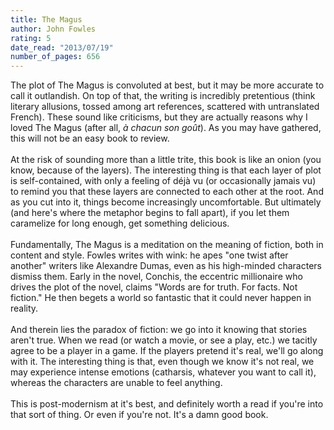 ```yaml
---
title: The Magus
author: John Fowles
rating: 5
date_read: "2013/07/19"
number_of_pages: 656
---
```


The plot of The Magus is convoluted at best, but it may be more accurate to call it outlandish. On top of that, the writing is incredibly pretentious (think literary allusions, tossed among art references, scattered with untranslated French). These sound like criticisms, but they are actually reasons why I loved The Magus (after all, <i>à chacun son goût</i>). As you may have gathered, this will not be an easy book to review.<br/><br/>At the risk of sounding more than a little trite, this book is like an onion (you know, because of the layers). The interesting thing is that each layer of plot is self-contained, with only a feeling of déjà vu (or occasionally jamais vu) to remind you that these layers are connected to each other at the root. And as you cut into it, things become increasingly uncomfortable. But ultimately (and here's where the metaphor begins to fall apart), if you let them caramelize for long enough, get something delicious.<br/><br/>Fundamentally, The Magus is a meditation on the meaning of fiction, both in content and style. Fowles writes with wink: he apes "one twist after another" writers like Alexandre Dumas, even as his high-minded characters dismiss them. Early in the novel, Conchis, the eccentric millionaire who drives the plot of the novel, claims "Words are for truth. For facts. Not fiction." He then begets a world so fantastic that it could never happen in reality.<br/><br/>And therein lies the paradox of fiction: we go into it knowing that stories aren't true. When we read (or watch a movie, or see a play, etc.) we tacitly agree to be a player in a game. If the players pretend it's real, we'll go along with it. The interesting thing is that, even though we know it's not real, we may experience intense emotions (catharsis, whatever you want to call it), whereas the characters are unable to feel anything.<br/><br/>This is post-modernism at it's best, and definitely worth a read if you're into that sort of thing. Or even if you're not. It's a damn good book.